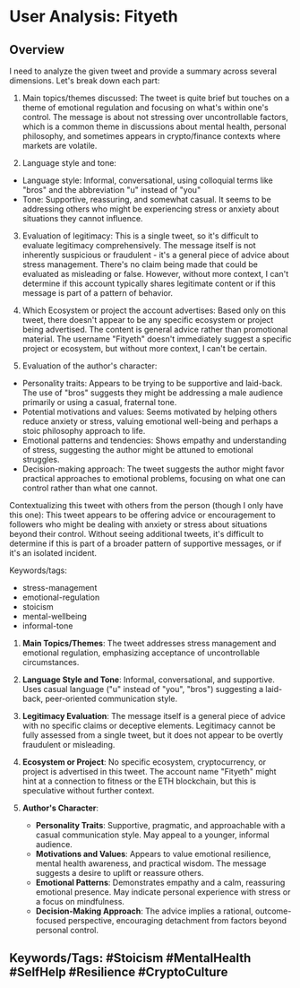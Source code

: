 # User Analysis: Fityeth

## Overview

<think>
I need to analyze the given tweet and provide a summary across several dimensions. Let's break down each part:

1. Main topics/themes discussed:
The tweet is quite brief but touches on a theme of emotional regulation and focusing on what's within one's control. The message is about not stressing over uncontrollable factors, which is a common theme in discussions about mental health, personal philosophy, and sometimes appears in crypto/finance contexts where markets are volatile.

2. Language style and tone:
- Language style: Informal, conversational, using colloquial terms like "bros" and the abbreviation "u" instead of "you"
- Tone: Supportive, reassuring, and somewhat casual. It seems to be addressing others who might be experiencing stress or anxiety about situations they cannot influence.

3. Evaluation of legitimacy:
This is a single tweet, so it's difficult to evaluate legitimacy comprehensively. The message itself is not inherently suspicious or fraudulent - it's a general piece of advice about stress management. There's no claim being made that could be evaluated as misleading or false. However, without more context, I can't determine if this account typically shares legitimate content or if this message is part of a pattern of behavior.

4. Which Ecosystem or project the account advertises:
Based only on this tweet, there doesn't appear to be any specific ecosystem or project being advertised. The content is general advice rather than promotional material. The username "Fityeth" doesn't immediately suggest a specific project or ecosystem, but without more context, I can't be certain.

5. Evaluation of the author's character:
- Personality traits: Appears to be trying to be supportive and laid-back. The use of "bros" suggests they might be addressing a male audience primarily or using a casual, fraternal tone.
- Potential motivations and values: Seems motivated by helping others reduce anxiety or stress, valuing emotional well-being and perhaps a stoic philosophy approach to life.
- Emotional patterns and tendencies: Shows empathy and understanding of stress, suggesting the author might be attuned to emotional struggles.
- Decision-making approach: The tweet suggests the author might favor practical approaches to emotional problems, focusing on what one can control rather than what one cannot.

Contextualizing this tweet with others from the person (though I only have this one):
This tweet appears to be offering advice or encouragement to followers who might be dealing with anxiety or stress about situations beyond their control. Without seeing additional tweets, it's difficult to determine if this is part of a broader pattern of supportive messages, or if it's an isolated incident.

Keywords/tags:
- stress-management
- emotional-regulation
- stoicism
- mental-wellbeing
- informal-tone
</think>

1. **Main Topics/Themes**: The tweet addresses stress management and emotional regulation, emphasizing acceptance of uncontrollable circumstances.

2. **Language Style and Tone**: Informal, conversational, and supportive. Uses casual language ("u" instead of "you", "bros") suggesting a laid-back, peer-oriented communication style.

3. **Legitimacy Evaluation**: The message itself is a general piece of advice with no specific claims or deceptive elements. Legitimacy cannot be fully assessed from a single tweet, but it does not appear to be overtly fraudulent or misleading.

4. **Ecosystem or Project**: No specific ecosystem, cryptocurrency, or project is advertised in this tweet. The account name "Fityeth" might hint at a connection to fitness or the ETH blockchain, but this is speculative without further context.

5. **Author's Character**:
   - **Personality Traits**: Supportive, pragmatic, and approachable with a casual communication style. May appeal to a younger, informal audience.
   - **Motivations and Values**: Appears to value emotional resilience, mental health awareness, and practical wisdom. The message suggests a desire to uplift or reassure others.
   - **Emotional Patterns**: Demonstrates empathy and a calm, reassuring emotional presence. May indicate personal experience with stress or a focus on mindfulness.
   - **Decision-Making Approach**: The advice implies a rational, outcome-focused perspective, encouraging detachment from factors beyond personal control.

**Keywords/Tags**: #Stoicism #MentalHealth #SelfHelp #Resilience #CryptoCulture
---
